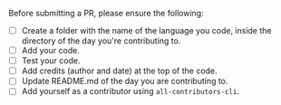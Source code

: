 Before submitting a PR, please ensure the following:

- [ ] Create a folder with the name of the language you code, inside the directory of the day you're contributing to.
- [ ] Add your code.
- [ ] Test your code.
- [ ] Add credits (author and date) at the top of the code.
- [ ] Update README.md of the day you are contributing to.
- [ ] Add yourself as a contributor using `all-contributors-cli`.